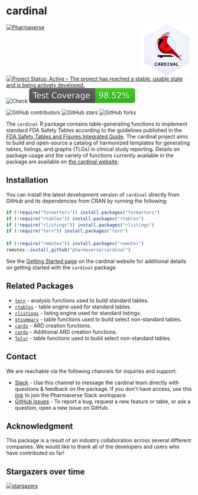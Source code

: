 # cardinal

<a href='https://pharmaverse.github.io/cardinal/'><img src="quarto/assets/images/logo/cardinal.png" align="right" height="139" style="max-width: 100%;"/></a>

<!-- start badges -->
[![Pharmaverse](https://pharmaverse.org/shields/cardinal.svg)](https://pharmaverse.org)
[![Project Status: Active – The project has reached a stable, usable state and is being actively developed.](https://www.repostatus.org/badges/latest/active.svg)](https://www.repostatus.org/#active)
![Check](https://github.com/pharmaverse/cardinal/actions/workflows/check.yaml/badge.svg)
![Test Coverage](https://raw.githubusercontent.com/pharmaverse/cardinal/_xml_coverage_reports/data/main/badge.svg)

![GitHub contributors](https://img.shields.io/github/contributors/pharmaverse/cardinal)
![GitHub stars](https://img.shields.io/github/stars/pharmaverse/cardinal?style=social)
![GitHub forks](https://img.shields.io/github/forks/pharmaverse/cardinal?style=social)
<!-- end badges -->

The `cardinal` R package contains table-generating functions to implement standard FDA Safety Tables according to the guidelines published in the [FDA Safety Tables and Figures Integrated Guide](https://downloads.regulations.gov/FDA-2022-N-1961-0046/attachment_1.pdf). The cardinal project aims to build and open-source a catalog of harmonized templates for generating tables, listings, and graphs (TLGs) in clinical study reporting. Details on package usage and the variety of functions currently available in the package are available on [the cardinal website](https://pharmaverse.github.io/cardinal/).

## Installation

You can install the latest development version of `cardinal` directly from GitHub and its dependencies from CRAN by running the following:

```r
if (!require("formatters")) install.packages("formatters")
if (!require("rtables")) install.packages("rtables")
if (!require("rlistings")) install.packages("rlistings")
if (!require("tern")) install.packages("tern")

if (!require("remotes")) install.packages("remotes")
remotes::install_github("pharmaverse/cardinal")
```

See the [Getting Started page](https://pharmaverse.github.io/cardinal/quarto/getting_started.html) on the cardinal website for additional details on getting started with the `cardinal` package.

## Related Packages

* [`tern`](https://insightsengineering.github.io/tern/main/) - analysis functions used to build standard tables.
* [`rtables`](https://insightsengineering.github.io/rtables/main/) - table engine used for standard tables.
* [`rlistings`](https://insightsengineering.github.io/rlistings/main/) - listing engine used for standard listings.
* [`gtsummary`](https://www.danieldsjoberg.com/gtsummary/) - table functions used to build select non-standard tables.
* [`cards`](https://insightsengineering.github.io/cards/) - ARD creation functions.
* [`cardx`](https://insightsengineering.github.io/cardx/) - Additional ARD creation functions.
* [`Tplyr`](https://github.com/atorus-research/Tplyr) - table functions used to build select non-standard tables.

## Contact

We are reachable via the following channels for inquiries and support:

* [Slack](https://app.slack.com/client/T028PB489D3/C04MQS12MND) - Use this channel to message the cardinal team directly with questions & feedback on the package. If you don't have access, use this [link](https://join.slack.com/t/pharmaverse/shared_invite/zt-yv5atkr4-Np2ytJ6W_QKz_4Olo7Jo9A) to join the Pharmaverse Slack workspace
* [GitHub Issues](https://github.com/pharmaverse/cardinal/issues/new/choose) - To report a bug, request a new feature or table, or ask a question, open a new issue on GitHub.

## Acknowledgment

This package is a result of an industry collaboration across several different companies. We would like to thank all of the developers and users who have contributed so far!

## Stargazers over time

[![stargazers](https://starchart.cc/pharmaverse/cardinal.svg)](https://starchart.cc/pharmaverse/cardinal)
